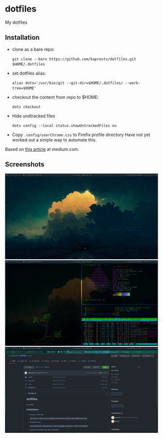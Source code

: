 # dotfiles
My dotfiles

## Installation 
* clone as a bare repo:

    `git clone --bare https://github.com/kaprests/dotfiles.git $HOME/.dotfiles`

* set dotfiles alias: 

    `alias dots='/usr/bin/git --git-dir=$HOME/.dotfiles/ --work-tree=$HOME'`

* checkout the content from repo to $HOME: 

    `dots checkout`
    
* Hide undtracked files

    `dots config --local status.showUntrackedFiles no`

* Copy `.config/userChrome.css` to Firefix profile directory
    Have not yet worked out a simple way to automate this. 

Based on [this article](https://medium.com/toutsbrasil/how-to-manage-your-dotfiles-with-git-f7aeed8adf8b) at medium.com.


## Screenshots
![Empty-desktop](./Pictures/dotshots/empty-desktop.png)
![Terminals](./Pictures/dotshots/terminals.png)
![Firefox](./Pictures/dotshots/firefox.png)
